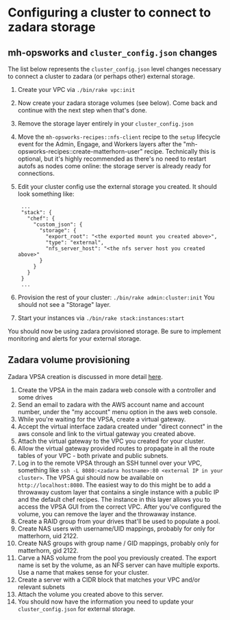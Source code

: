 # Configuring a cluster to connect to zadara storage

## mh-opsworks and `cluster_config.json` changes

The list below represents the `cluster_config.json` level changes necessary to
connect a cluster to zadara (or perhaps other) external storage.

1. Create your VPC via `./bin/rake vpc:init`
1. Now create your zadara storage volumes (see below). Come back and continue
   with the next step when that's done.
1. Remove the storage layer entirely in your `cluster_config.json`
1. Move the `mh-opsworks-recipes::nfs-client` recipe to the `setup` lifecycle
   event for the Admin, Engage, and Workers layers after the
   "mh-opsworks-recipes::create-matterhorn-user" recipe. Technically this is
   optional, but it's highly recommended as there's no need to restart autofs as
   nodes come online: the storage server is already ready for connections.
1. Edit your cluster config use the external storage you created. It should
   look something like:

        ...
        "stack": {
          "chef": {
            "custom_json": {
              "storage": {
                "export_root": "<the exported mount you created above>",
                "type": "external",
                "nfs_server_host": "<the nfs server host you created above>"
              }
            }
          }
        }
        ...

1. Provision the rest of your cluster: `./bin/rake admin:cluster:init` You
   should not see a "Storage" layer.
1. Start your instances via `./bin/rake stack:instances:start`

You should now be using zadara provisioned storage. Be sure to implement
monitoring and alerts for your external storage.

## Zadara volume provisioning

Zadara VPSA creation is discussed in more detail
[here](https://support.zadarastorage.com/entries/62983384-Getting-started-with-AWS-and-Zadara-).

1. Create the VPSA in the main zadara web console with a controller and some drives
1. Send an email to zadara with the AWS account name and account number, under
   the "my account" menu option in the aws web console.
1. While you're waiting for the VPSA, create a virtual gateway.
1. Accept the virtual interface zadara created under "direct connect" in the
   aws console and link to the virtual gateway you created above.
1. Attach the virtual gateway to the VPC you created for your cluster.
1. Allow the virtual gateway provided routes to propagate in all the route
   tables of your VPC - both private and public subnets.
1. Log in to the remote VPSA through an SSH tunnel over your VPC, something
   like `ssh -L 8080:<zadara hostname>:80 <external IP in your cluster>`. The
   VPSA gui should now be available on `http://localhost:8080`.  The easiest way
   to do this might be to add a throwaway custom layer that contains a single
   instance with a public IP and the default chef recipes. The instance in this
   layer allows you to access the VPSA GUI from the correct VPC. After you've
   configured the volume, you can remove the layer and the throwaway instance.
1. Create a RAID group from your drives that'll be used to populate a pool.
1. Create NAS users with username/UID mappings, probably for only for
   matterhorn, uid 2122.
1. Create NAS groups with group name / GID mappings, probably only for
   matterhorn, gid 2122.
1. Carve a NAS volume from the pool you previously created. The export name is
   set by the volume, as an NFS server can have multiple exports. Use a name
   that makes sense for your cluster.
1. Create a server with a CIDR block that matches your VPC and/or relevant
   subnets
1. Attach the volume you created above to this server.
1. You should now have the information you need to update your
   `cluster_config.json` for external storage.
